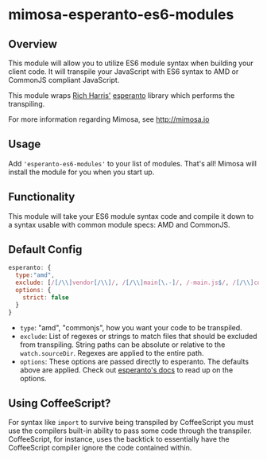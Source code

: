 mimosa-esperanto-es6-modules
===========
## Overview

This module will allow you to utilize ES6 module syntax when building your client code.  It will transpile your JavaScript with ES6 syntax to AMD or CommonJS compliant JavaScript.

This module wraps [Rich Harris'](https://github.com/Rich-Harris) [esperanto](https://github.com/Rich-Harris/esperanto) library which performs the transpiling.

For more information regarding Mimosa, see http://mimosa.io

## Usage

Add `'esperanto-es6-modules'` to your list of modules.  That's all!  Mimosa will install the module for you when you start up.

## Functionality

This module will take your ES6 module syntax code and compile it down to a syntax usable with common module specs: AMD and CommonJS.

## Default Config

```javascript
esperanto: {
  type:"amd",
  exclude: [/[/\\]vendor[/\\]/, /[/\\]main[\.-]/, /-main.js$/, /[/\\]common.js$/],
  options: {
    strict: false
  }
}
```

- `type`: "amd", "commonjs", how you want your code to be transpiled.
- `exclude`:  List of regexes or strings to match files that should be excluded from transpiling.  String paths can be absolute or relative to the `watch.sourceDir`. Regexes are applied to the entire path.
- `options`: These options are passed directly to esperanto. The defaults above are applied. Check out [esperanto's docs](https://github.com/Rich-Harris/esperanto/wiki) to read up on the options.

## Using CoffeeScript?

For syntax like `import` to survive being transpiled by CoffeeScript you must use the compilers built-in ability to pass some code through the transpiler.  CoffeeScript, for instance, uses the backtick to essentially have the CoffeeScript compiler ignore the code contained within.
